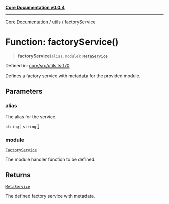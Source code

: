 [**Core Documentation v0.0.4**](../../README.md)

***

[Core Documentation](../../modules.md) / [utils](../README.md) / factoryService

# Function: factoryService()

> **factoryService**(`alias`, `module`): [`MetaService`](../../declarations/interfaces/MetaService.md)

Defined in: [core/src/utils.ts:170](https://github.com/stonemjs/core/blob/e4675fc5d1a8e120fdb4d54e226a2496fdda3681/src/utils.ts#L170)

Defines a factory service with metadata for the provided module.

## Parameters

### alias

The alias for the service.

`string` | `string`[]

### module

[`FactoryService`](../../declarations/type-aliases/FactoryService.md)

The module handler function to be defined.

## Returns

[`MetaService`](../../declarations/interfaces/MetaService.md)

The defined factory service with metadata.
